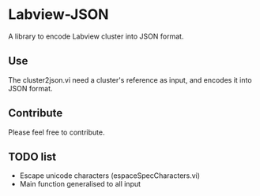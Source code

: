 Labview-JSON
============

A library to encode Labview cluster into JSON format.

Use
---
The cluster2json.vi need a cluster's reference as input, and encodes it into JSON format.

Contribute
----------
Please feel free to contribute.

TODO list
---------
- Escape unicode characters (espaceSpecCharacters.vi)
- Main function generalised to all input